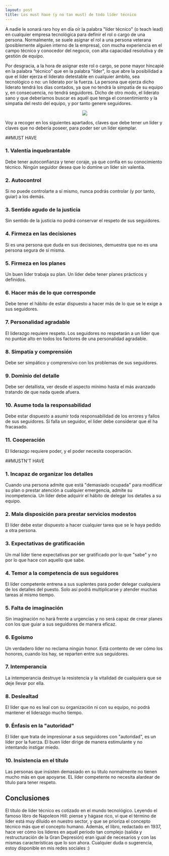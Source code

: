 ```yaml
---
layout: post
title: Los must have (y no tan must) de todo líder técnico
---
```


A nadie le sonará raro hoy en día oír la palabra "líder técnico" (o teach lead) en cualquier empresa tecnológica para definir el rol o cargo de una persona. Normalmente, se suele asignar el rol a una persona veterana (posiblemente alguien interno de la empresa), con mucha experiencia en el campo técnico y conocedor del negocio, con alta capacidad resolutiva y de gestión de equipo.

Por desgracia, a la hora de asignar este rol o cargo, se pone mayor hincapié en la palabra "técnico" que en la palabra "líder", lo que abre la posibilidad a que el líder ejerza el liderato detestable en cualquier ámbito, sea tecnológico o no: un liderato por la fuerza. La persona que ejerza dicho liderato tendrá los días contados, ya que no tendrá la simpatía de su equipo y, en consecuencia, no tendrá seguidores. Dicho de otro modo, el liderato sano y que deberíamos buscar es aquél que tenga el consentimiento y la simpatía del resto del equipo, y por tanto genere seguidores.

<div align="center">
  <img src="https://dielop101.github.io/images/lider.jpg"/>
</div>

Voy a recoger en los siguientes apartados, claves que debe tener un líder y claves que no debería poseer, para poder ser un líder ejemplar.

##MUST HAVE

### 1. Valentía inquebrantable
Debe tener autoconfianza y tener coraje, ya que confía en su conocimiento técnico. Ningún seguidor desea que lo domine un líder sin valentía.

### 2. Autocontrol
Si no puede controlarte a sí mismo, nunca podrás controlar (y por tanto, guiar) a los demás.

### 3. Sentido agudo de la justicia
Sin sentido de la justicia no podrá conservar el respeto de sus seguidores.

### 4. Firmeza en las decisiones
Si es una persona que duda en sus decisiones, demuestra que no es una persona segura de sí misma.

### 5. Firmeza en los planes
Un buen líder trabaja su plan. Un líder debe tener planes prácticos y definidos.

### 6. Hacer más de lo que corresponde
Debe tener el hábito de estar dispuesto a hacer más de lo que se le exige a sus seguidores.

### 7. Personalidad agradable
El liderazgo requiere respeto. Los seguidores no respetarán a un líder que no puntúe alto en todos los factores de una personalidad agradable.

### 8. Simpatía y comprensión
Debe ser simpático y comprensivo con los problemas de sus seguidores.

### 9. Dominio del detalle
Debe ser detallista, ver desde el aspecto mínimo hasta el más avanzado tratando de que nada quede afuera.

### 10. Asume toda la responsabilidad
Debe estar dispuesto a asumir toda responsabilidad de los errores y fallos de sus seguidores. Si falla un seguidor, el líder debe considerar que él ha fracasado.

### 11. Cooperación
El liderazgo requiere poder, y el poder necesita cooperación.

##MUSTN'T HAVE

### 1. Incapaz de organizar los detalles
Cuando una persona admite que está "demasiado ocupada" para modificar su plan o prestar atención a cualquier emergencia, admite su incompetencia. Un líder debe adquirir el hábito de delegar los detalles a su equipo.

### 2. Mala disposición para prestar servicios modestos
El líder debe estar dispuesto a hacer cualquier tarea que se le haya pedido a otra persona.

### 3. Expectativas de gratificación
Un mal líder tiene expectativas por ser gratificado por lo que "sabe" y no por lo que hace con aquello que sabe.

### 4. Temor a la competencia de sus seguidores
El líder competente entrena a sus suplentes para poder delegar cualquiera de los detalles del puesto. Solo así podrá multiplicarse y atender muchas tareas al mismo tiempo.

### 5. Falta de imaginación
Sin imaginación no hará frente a urgencias y no será capaz de crear planes con los que guiar a sus seguidores de manera eficaz.

### 6. Egoísmo
Un verdadero líder no reclama ningún honor. Está contento de ver cómo los honores, cuando los hay, se reparten entre sus seguidores.

### 7. Intemperancia
La intemperancia destruye la resistencia y la vitalidad de cualquiera que se deje llevar por ella.

### 8. Deslealtad
El líder que no es leal con su organización ni con su equipo, no podrá mantener el liderazgo mucho tiempo.

### 9. Énfasis en la "autoridad"
El líder que trata de impresionar a sus seguidores con "autoridad", es un líder por la fuerza. El buen líder dirige de manera estimulante y no intentando instigar miedo.

### 10. Insistencia en el título
Las personas que insisten demasiado en su título normalmente no tienen mucho más en que apoyarse. EL líder competente no necesita alardear de título para tener respeto.


## Conclusiones
El título de líder técnico es cotizado en el mundo tecnológico. Leyendo el famoso libro de Napoleon Hill: piense y hágase rico, vi que el término de líder está muy diluído en nuestro sector, y que se prioriza el concepto técnico más que el concepto humano. Además, el libro, redactado en 1937, hace ver cómo los líderes en aquél período tan complejo (salida y restructuración de la Gran Depresión) eran igual de necesarios y con las mismas características que lo son ahora. Cualquier duda o sugerencia, estoy disponible en mis redes sociales :)




